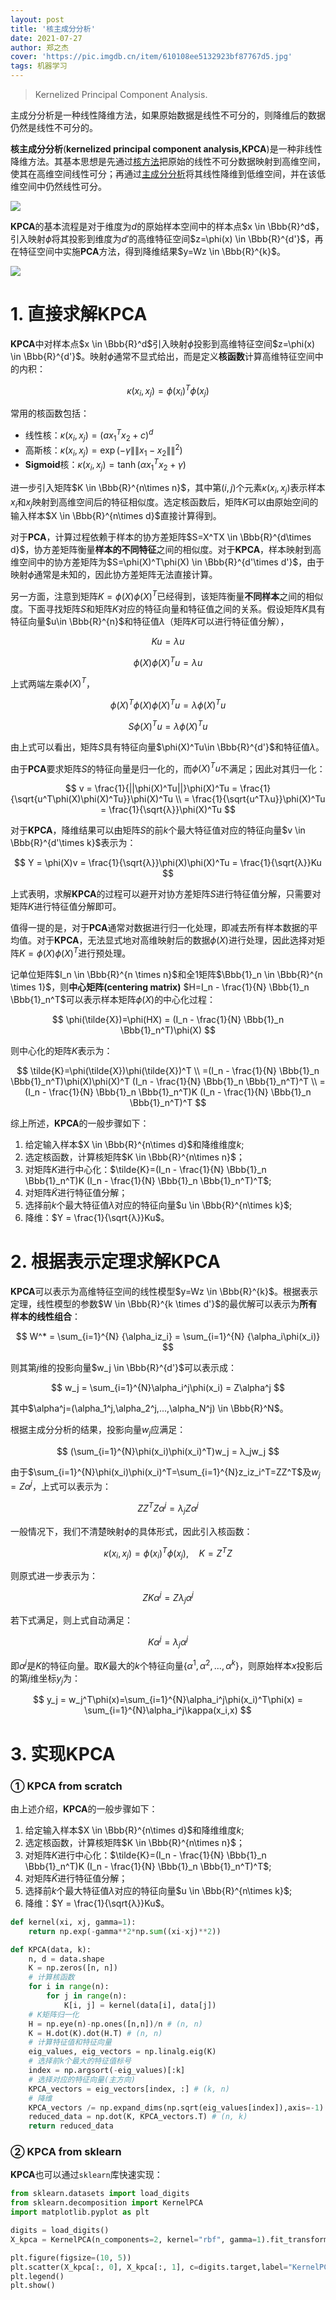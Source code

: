 ```yaml
---
layout: post
title: '核主成分分析'
date: 2021-07-27
author: 郑之杰
cover: 'https://pic.imgdb.cn/item/610108ee5132923bf87767d5.jpg'
tags: 机器学习
---
```


> Kernelized Principal Component Analysis.

主成分分析是一种线性降维方法，如果原始数据是线性不可分的，则降维后的数据仍然是线性不可分的。

**核主成分分析**(**kernelized principal component analysis,KPCA**)是一种非线性降维方法。其基本思想是先通过[核方法](https://0809zheng.github.io/2021/07/23/kernel.html)把原始的线性不可分数据映射到高维空间，使其在高维空间线性可分；再通过[主成分分析](https://0809zheng.github.io/2020/04/11/PCA.html)将其线性降维到低维空间，并在该低维空间中仍然线性可分。

![](https://pic.imgdb.cn/item/61d7e74f2ab3f51d91f39de8.jpg)

**KPCA**的基本流程是对于维度为$d$的原始样本空间中的样本点$x \in \Bbb{R}^d$，引入映射$\phi$将其投影到维度为$d'$的高维特征空间$z=\phi(x) \in \Bbb{R}^{d'}$，再在特征空间中实施**PCA**方法，得到降维结果$y=Wz \in \Bbb{R}^{k}$。

![](https://pic.imgdb.cn/item/610108ee5132923bf87767d5.jpg)

# 1. 直接求解KPCA

**KPCA**中对样本点$x \in \Bbb{R}^d$引入映射$\phi$投影到高维特征空间$z=\phi(x) \in \Bbb{R}^{d'}$。映射$\phi$通常不显式给出，而是定义**核函数**计算高维特征空间中的内积：

$$ \kappa(x_i,x_j) = \phi(x_i)^T\phi(x_j) $$

常用的核函数包括：
- 线性核：$\kappa(x_i,x_j)=(ax_1^Tx_2+c)^d$
- 高斯核：$\kappa(x_i,x_j)=\exp(-\gamma \|\|x_1-x_2\|\|^2)$
- **Sigmoid**核：$\kappa(x_i,x_j)=\tanh(\alpha x_1^Tx_2+\gamma)$


进一步引入矩阵$K \in \Bbb{R}^{n\times n}$，其中第$(i,j)$个元素$\kappa(x_i,x_j)$表示样本$x_i$和$x_j$映射到高维空间后的特征相似度。选定核函数后，矩阵$K$可以由原始空间的输入样本$X \in \Bbb{R}^{n\times d}$直接计算得到。

对于**PCA**，计算过程依赖于样本的协方差矩阵$S=X^TX \in \Bbb{R}^{d\times d}$，协方差矩阵衡量**样本的不同特征**之间的相似度。对于**KPCA**，样本映射到高维空间中的协方差矩阵为$S=\phi(X)^T\phi(X) \in \Bbb{R}^{d'\times d'}$，由于映射$\phi$通常是未知的，因此协方差矩阵无法直接计算。

另一方面，注意到矩阵$K=\phi(X)\phi(X)^T$已经得到，该矩阵衡量**不同样本**之间的相似度。下面寻找矩阵$S$和矩阵$K$对应的特征向量和特征值之间的关系。假设矩阵$K$具有特征向量$u\in \Bbb{R}^{n}$和特征值$\lambda$（矩阵$K$可以进行特征值分解），

$$ Ku = λu $$

$$ \phi(X)\phi(X)^Tu = λu $$

上式两端左乘$\phi(X)^T$，

$$ \phi(X)^T\phi(X)\phi(X)^Tu = λ\phi(X)^Tu $$

$$ S\phi(X)^Tu = λ\phi(X)^Tu $$

由上式可以看出，矩阵$S$具有特征向量$\phi(X)^Tu\in \Bbb{R}^{d'}$和特征值$\lambda$。

由于**PCA**要求矩阵$S$的特征向量是归一化的，而$\phi(X)^Tu$不满足；因此对其归一化：

$$ v = \frac{1}{||\phi(X)^Tu||}\phi(X)^Tu = \frac{1}{\sqrt{u^T\phi(X)\phi(X)^Tu}}\phi(X)^Tu \\ = \frac{1}{\sqrt{u^Tλu}}\phi(X)^Tu =  \frac{1}{\sqrt{λ}}\phi(X)^Tu $$

对于**KPCA**，降维结果可以由矩阵$S$的前$k$个最大特征值对应的特征向量$v \in \Bbb{R}^{d'\times k}$表示为：

$$ Y = \phi(X)v = \frac{1}{\sqrt{λ}}\phi(X)\phi(X)^Tu = \frac{1}{\sqrt{λ}}Ku  $$

上式表明，求解**KPCA**的过程可以避开对协方差矩阵$S$进行特征值分解，只需要对矩阵$K$进行特征值分解即可。

值得一提的是，对于**PCA**通常对数据进行归一化处理，即减去所有样本数据的平均值。对于**KPCA**，无法显式地对高维映射后的数据$\phi(X)$进行处理，因此选择对矩阵$K=\phi(X)\phi(X)^T$进行预处理。

记单位矩阵$I_n \in \Bbb{R}^{n \times n}$和全$1$矩阵$\Bbb{1}_n \in \Bbb{R}^{n \times 1}$，则**中心矩阵(centering matrix)** $H=I_n - \frac{1}{N} \Bbb{1}_n \Bbb{1}_n^T$可以表示样本矩阵$\phi(X)$的中心化过程：

$$ \phi(\tilde{X})=\phi(HX) = (I_n - \frac{1}{N} \Bbb{1}_n \Bbb{1}_n^T)\phi(X) $$

则中心化的矩阵$K$表示为：

$$ \tilde{K}=\phi(\tilde{X})\phi(\tilde{X})^T \\ =(I_n - \frac{1}{N} \Bbb{1}_n \Bbb{1}_n^T)\phi(X)\phi(X)^T (I_n - \frac{1}{N} \Bbb{1}_n \Bbb{1}_n^T)^T \\ =(I_n - \frac{1}{N} \Bbb{1}_n \Bbb{1}_n^T)K (I_n - \frac{1}{N} \Bbb{1}_n \Bbb{1}_n^T)^T $$

综上所述，**KPCA**的一般步骤如下：
1. 给定输入样本$X \in \Bbb{R}^{n\times d}$和降维维度$k$;
2. 选定核函数，计算核矩阵$K \in \Bbb{R}^{n\times n}$；
3. 对矩阵$K$进行中心化：$\tilde{K}=(I_n - \frac{1}{N} \Bbb{1}_n \Bbb{1}_n^T)K (I_n - \frac{1}{N} \Bbb{1}_n \Bbb{1}_n^T)^T$;
4. 对矩阵$\tilde{K}$进行特征值分解；
5. 选择前$k$个最大特征值$\lambda$对应的特征向量$u \in \Bbb{R}^{n\times k}$;
6. 降维：$Y = \frac{1}{\sqrt{λ}}Ku$。

# 2. 根据表示定理求解KPCA

**KPCA**可以表示为高维特征空间的线性模型$y=Wz \in \Bbb{R}^{k}$。根据表示定理，线性模型的参数$W \in \Bbb{R}^{k \times d'}$的最优解可以表示为**所有样本的线性组合**：

$$ W^* = \sum_{i=1}^{N} {\alpha_iz_i} = \sum_{i=1}^{N} {\alpha_i\phi(x_i)} $$

则其第$j$维的投影向量$w_j \in \Bbb{R}^{d'}$可以表示成：

$$ w_j = \sum_{i=1}^{N}\alpha_i^j\phi(x_i) = Z\alpha^j $$

其中$\alpha^j=(\alpha_1^j,\alpha_2^j,...,\alpha_N^j) \in \Bbb{R}^N$。

根据主成分分析的结果，投影向量$w_j$应满足：

$$ (\sum_{i=1}^{N}\phi(x_i)\phi(x_i)^T)w_j = λ_jw_j $$

由于$\sum_{i=1}^{N}\phi(x_i)\phi(x_i)^T=\sum_{i=1}^{N}z_iz_i^T=ZZ^T$及$w_j =Z\alpha^j$，上式可以表示为：

$$ ZZ^TZ\alpha^j = λ_jZ\alpha^j $$

一般情况下，我们不清楚映射$\phi$的具体形式，因此引入核函数：

$$ \kappa(x_i,x_j)=\phi(x_i)^T\phi(x_j), \quad K=Z^TZ $$

则原式进一步表示为：

$$ ZK\alpha^j = Zλ_j\alpha^j $$

若下式满足，则上式自动满足：

$$ K\alpha^j = λ_j\alpha^j $$

即$\alpha^j$是$K$的特征向量。取$K$最大的$k$个特征向量$\{\alpha^1,\alpha^2,...,\alpha^k\}$，则原始样本$x$投影后的第$j$维坐标$y_j$为：

$$ y_j = w_j^T\phi(x)=\sum_{i=1}^{N}\alpha_i^j\phi(x_i)^T\phi(x) = \sum_{i=1}^{N}\alpha_i^j\kappa(x_i,x) $$

# 3. 实现KPCA

### ① KPCA from scratch
由上述介绍，**KPCA**的一般步骤如下：
1. 给定输入样本$X \in \Bbb{R}^{n\times d}$和降维维度$k$;
2. 选定核函数，计算核矩阵$K \in \Bbb{R}^{n\times n}$；
3. 对矩阵$K$进行中心化：$\tilde{K}=(I_n - \frac{1}{N} \Bbb{1}_n \Bbb{1}_n^T)K (I_n - \frac{1}{N} \Bbb{1}_n \Bbb{1}_n^T)^T$;
4. 对矩阵$\tilde{K}$进行特征值分解；
5. 选择前$k$个最大特征值$\lambda$对应的特征向量$u \in \Bbb{R}^{n\times k}$;
6. 降维：$Y = \frac{1}{\sqrt{λ}}Ku$。

```python
def kernel(xi, xj, gamma=1):
    return np.exp(-gamma**2*np.sum((xi-xj)**2))

def KPCA(data, k):
    n, d = data.shape
    K = np.zeros([n, n])
    # 计算核函数
    for i in range(n):
        for j in range(n):
            K[i, j] = kernel(data[i], data[j])
    # K矩阵归一化
    H = np.eye(n)-np.ones([n,n])/n # (n, n)
    K = H.dot(K).dot(H.T) # (n, n)
    # 计算特征值和特征向量
    eig_values, eig_vectors = np.linalg.eig(K)
    # 选择前k个最大的特征值标号
    index = np.argsort(-eig_values)[:k]
    # 选择对应的特征向量(主方向)
    KPCA_vectors = eig_vectors[index, :] # (k, n)
    # 降维
    KPCA_vectors /= np.expand_dims(np.sqrt(eig_values[index]),axis=-1)
    reduced_data = np.dot(K, KPCA_vectors.T) # (n, k)
    return reduced_data
```

### ② KPCA from sklearn

**KPCA**也可以通过`sklearn`库快速实现：

```python
from sklearn.datasets import load_digits
from sklearn.decomposition import KernelPCA
import matplotlib.pyplot as plt

digits = load_digits()
X_kpca = KernelPCA(n_components=2, kernel="rbf", gamma=1).fit_transform(digits.data)

plt.figure(figsize=(10, 5))
plt.scatter(X_kpca[:, 0], X_kpca[:, 1], c=digits.target,label="KernelPCA")
plt.legend()
plt.show()
```
